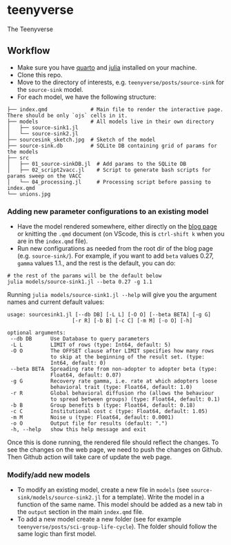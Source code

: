 # teenyverse
The Teenyverse

## Workflow 

 - Make sure you have [quarto](https://quarto.org/docs/get-started/) and [julia](https://julialang.org/downloads/) installed on your machine.
 - Clone this repo.
 - Move to the directory of interests, e.g. `teenyverse/posts/source-sink` for the `source-sink` model.
 - For each model, we have the following structure:
 
```shell
├── index.qmd              # Main file to render the interactive page. There should be only `ojs` cells in it.
├── models                 # All models live in their own directory
│   ├── source-sink1.jl
│   └── source-sink2.jl
├── sourcesink_sketch.jpg  # Sketch of the model
├── source-sink.db         # SQLite DB containing grid of params for the models 
├── src
│   ├── 01_source-sinkDB.jl  # Add params to the SQLite DB
│   ├── 02_script2vacc.jl    # Script to generate bash scripts for params sweep on the VACC
│   └── 04_processing.jl     # Processing script before passing to index.qmd
└── unions.jpg

```
 
### Adding new parameter configurations to an existing model
 
 - Have the model rendered somewhere, either directly on the [blog page](https://jstonge.github.io/teenyverse/posts/source-sink/) or knitting the `.qmd` document  (on VScode, this is `ctrl-shift k` when you are in the `index.qmd` file). 
 - Run new configurations as needed from the root dir of the blog page (e.g. `source-sink/`). For example, if you want to add `beta` values 0.27, `gamma` values 1.1., and the rest is the default,  you can do:
 
 ```shell
 # the rest of the params will be the default below
 julia models/source-sink1.jl --beta 0.27 -g 1.1 
 ```
 
 Running `julia models/source-sink1.jl --help` will give you the argument names and current default values:
 
 ```shell
 usage: sourcesink1.jl [--db DB] [-L L] [-O O] [--beta BETA] [-g G]
                      [-r R] [-b B] [-c C] [-m M] [-o O] [-h]

optional arguments:
  --db DB      Use Database to query parameters
  -L L         LIMIT of rows (type: Int64, default: 5)
  -O O         The OFFSET clause after LIMIT specifies how many rows
               to skip at the beginning of the result set. (type:
               Int64, default: 0)
  --beta BETA  Spreading rate from non-adopter to adopter beta (type:
               Float64, default: 0.07)
  -g G         Recovery rate gamma, i.e. rate at which adopters loose
               behavioral trait (type: Float64, default: 1.0)
  -r R         Global behavioral diffusion rho (allows the behaviour
               to spread between groups) (type: Float64, default: 0.1)
  -b B         Group benefits b (type: Float64, default: 0.18)
  -c C         Institutional cost c (type: Float64, default: 1.05)
  -m M         Noise u (type: Float64, default: 0.0001)
  -o O         Output file for results (default: ".")
  -h, --help   show this help message and exit
 ```
 Once this is done running, the rendered file should reflect the changes. To see the changes on the web page, we need to push the changes on Github. Then Github action will take care of update the web page.

### Modify/add new models

 - To modify an existing model, create a new file in `models` (see `source-sink/models/source-sink2.jl` for a template). Write the model in a function of the same name. This model should be added as a new tab in the `output` section in the main `index.qmd` file.
 - To add a new model create a new folder (see for example `teenyverse/posts/sci-group-life-cycle`). The folder should follow the same logic than first model.
